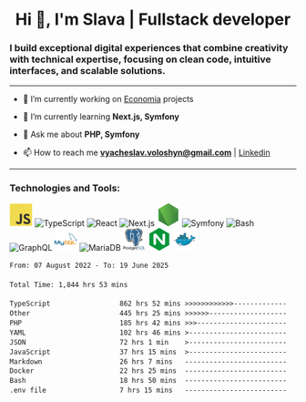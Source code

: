 <h1 align="center">Hi 👋, I'm Slava | Fullstack developer</h1>
<h3 align="left">I build exceptional digital experiences that combine creativity with technical expertise, focusing on clean code, intuitive interfaces, and scalable solutions.</h3>

---

- 🔭 I’m currently working on <a href="https://www.economia.cz/">Economia</a> projects

- 🌱 I’m currently learning **Next.js, Symfony**

- 💬 Ask me about **PHP, Symfony**

- 📫 How to reach me **vyacheslav.voloshyn@gmail.com** | <a href="https://www.linkedin.com/in/vyacheslav-voloshyn-74ab3b194/"> Linkedin </a>

---

<h3 align="left">Technologies and Tools:</h3>
<p align="left"> 
  <img src="https://raw.githubusercontent.com/devicons/devicon/master/icons/javascript/javascript-original.svg" alt="JavaScript" width="40" height="40"/> 
  <img src="https://cdn.worldvectorlogo.com/logos/typescript.svg" alt="TypeScript" width="40" height="40"/> 
  <img src="https://cdn.worldvectorlogo.com/logos/react-2.svg" alt="React" width="40" height="40"/> 
  <img src="https://cdn.worldvectorlogo.com/logos/nextjs-2.svg" alt="Next.js" width="40" height="40"/> 
  <img src="https://raw.githubusercontent.com/devicons/devicon/master/icons/nodejs/nodejs-original.svg" alt="Node.js" width="40" height="40"/> 
  <img src="https://symfony.com/logos/symfony_black_03.svg" alt="Symfony" width="40" height="40"/> 
  <img src="https://www.vectorlogo.zone/logos/gnu_bash/gnu_bash-icon.svg" alt="Bash" width="40" height="40"/> 
  <img src="https://www.vectorlogo.zone/logos/graphql/graphql-icon.svg" alt="GraphQL" width="40" height="40"/> 
  <img src="https://raw.githubusercontent.com/devicons/devicon/master/icons/mysql/mysql-original-wordmark.svg" alt="MySQL" width="40" height="40"/> 
  <img src="https://www.vectorlogo.zone/logos/mariadb/mariadb-icon.svg" alt="MariaDB" width="40" height="40"/> 
  <img src="https://raw.githubusercontent.com/devicons/devicon/master/icons/postgresql/postgresql-original-wordmark.svg" alt="PostgreSQL" width="40" height="40"/> 
  <img src="https://raw.githubusercontent.com/devicons/devicon/master/icons/nginx/nginx-original.svg" alt="NGINX" width="40" height="40"/>
  <img src="https://raw.githubusercontent.com/devicons/devicon/master/icons/docker/docker-original.svg" alt="Docker" width="40" height="40"/>
</p>

<!--START_SECTION:waka-->

```txt
From: 07 August 2022 - To: 19 June 2025

Total Time: 1,844 hrs 53 mins

TypeScript                 862 hrs 52 mins >>>>>>>>>>>>-------------   46.77 %
Other                      445 hrs 25 mins >>>>>>-------------------   24.14 %
PHP                        185 hrs 42 mins >>>----------------------   10.07 %
YAML                       102 hrs 46 mins >------------------------   05.57 %
JSON                       72 hrs 1 min    >------------------------   03.90 %
JavaScript                 37 hrs 15 mins  >------------------------   02.02 %
Markdown                   26 hrs 7 mins   -------------------------   01.42 %
Docker                     22 hrs 25 mins  -------------------------   01.22 %
Bash                       18 hrs 50 mins  -------------------------   01.02 %
.env file                  7 hrs 15 mins   -------------------------   00.39 %
```

<!--END_SECTION:waka-->
